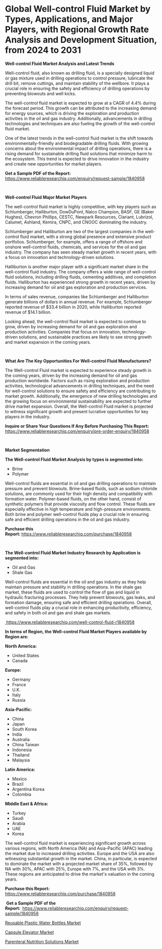 <p><h1>Global Well-control Fluid Market by Types, Applications, and Major Players, with Regional Growth Rate Analysis and Development Situation, from 2024 to 2031</h1></p><p><strong>Well-control Fluid Market Analysis and Latest Trends</strong></p>
<p><p>Well-control fluid, also known as drilling fluid, is a specially designed liquid or gas mixture used in drilling operations to control pressure, lubricate the drill bit, remove cuttings, and maintain stability of the wellbore. It plays a crucial role in ensuring the safety and efficiency of drilling operations by preventing blowouts and well kicks.</p><p>The well-control fluid market is expected to grow at a CAGR of 4.4% during the forecast period. This growth can be attributed to the increasing demand for energy sources, which is driving the exploration and production activities in the oil and gas industry. Additionally, advancements in drilling technologies and techniques are also fueling the growth of the well-control fluid market.</p><p>One of the latest trends in the well-control fluid market is the shift towards environmentally-friendly and biodegradable drilling fluids. With growing concerns about the environmental impact of drilling operations, there is a rising demand for sustainable drilling fluid solutions that minimize harm to the ecosystem. This trend is expected to drive innovation in the industry and create new opportunities for market players.</p></p>
<p><strong>Get a Sample PDF of the Report:&nbsp;</strong> <a href="https://www.reliableresearchiq.com/enquiry/request-sample/1840958">https://www.reliableresearchiq.com/enquiry/request-sample/1840958</a></p>
<p>&nbsp;</p>
<p><strong>Well-control Fluid Major Market Players</strong></p>
<p><p>The well-control fluid market is highly competitive, with key players such as Schlumberger, Halliburton, DowDuPont, Nalco Champion, BASF, GE (Baker Hughes), Chevron Phillips, CESTC, Newpark Resources, Clariant, Lubrizol, Calumet, Ashland, Kemira, CNPC, and CNOOC dominating the industry. </p><p>Schlumberger and Halliburton are two of the largest companies in the well-control fluid market, with a strong global presence and extensive product portfolios. Schlumberger, for example, offers a range of offshore and onshore well-control fluids, chemicals, and services for the oil and gas industry. The company has seen steady market growth in recent years, with a focus on innovation and technology-driven solutions. </p><p>Halliburton is another major player with a significant market share in the well-control fluid industry. The company offers a wide range of well-control fluid solutions, including drilling fluids, cementing additives, and completion fluids. Halliburton has experienced strong growth in recent years, driven by increasing demand for oil and gas exploration and production services.</p><p>In terms of sales revenue, companies like Schlumberger and Halliburton generate billions of dollars in annual revenue. For example, Schlumberger reported revenue of $33.4 billion in 2020, while Halliburton reported revenue of $14.1 billion.</p><p>Looking ahead, the well-control fluid market is expected to continue to grow, driven by increasing demand for oil and gas exploration and production activities. Companies that focus on innovation, technology-driven solutions, and sustainable practices are likely to see strong growth and market expansion in the coming years.</p></p>
<p>&nbsp;</p>
<p><strong>What Are The Key Opportunities For Well-control Fluid Manufacturers?</strong></p>
<p><p>The Well-control Fluid market is expected to experience steady growth in the coming years, driven by the increasing demand for oil and gas production worldwide. Factors such as rising exploration and production activities, technological advancements in drilling techniques, and the need for well-control solutions to ensure safety and efficiency are contributing to market growth. Additionally, the emergence of new drilling technologies and the growing focus on environmental sustainability are expected to further drive market expansion. Overall, the Well-control Fluid market is projected to witness significant growth and present lucrative opportunities for key players in the industry.</p></p>
<p><strong>Inquire or Share Your Questions If Any Before Purchasing This Report:</strong> <a href="https://www.reliableresearchiq.com/enquiry/pre-order-enquiry/1840958">https://www.reliableresearchiq.com/enquiry/pre-order-enquiry/1840958</a></p>
<p>&nbsp;</p>
<p><strong>Market Segmentation</strong></p>
<p><strong>The Well-control Fluid Market Analysis by types is segmented into:</strong></p>
<p><ul><li>Brine</li><li>Polymer</li></ul></p>
<p><p>Well-control fluids are essential in oil and gas drilling operations to maintain pressure and prevent blowouts. Brine-based fluids, such as sodium chloride solutions, are commonly used for their high density and compatibility with formation water. Polymer-based fluids, on the other hand, consist of synthetic polymers that provide viscosity and flow control. These fluids are especially effective in high temperature and high-pressure environments. Both brine and polymer well-control fluids play a crucial role in ensuring safe and efficient drilling operations in the oil and gas industry.</p></p>
<p><strong>Purchase this Report:&nbsp;</strong><a href="https://www.reliableresearchiq.com/purchase/1840958">https://www.reliableresearchiq.com/purchase/1840958</a></p>
<p>&nbsp;</p>
<p><strong>The Well-control Fluid Market Industry Research by Application is segmented into:</strong></p>
<p><ul><li>Oil and Gas</li><li>Shale Gas</li></ul></p>
<p><p>Well-control fluids are essential in the oil and gas industry as they help maintain pressure and stability in drilling operations. In the shale gas market, these fluids are used to control the flow of gas and liquid in hydraulic fracturing processes. They help prevent blowouts, gas leaks, and formation damage, ensuring safe and efficient drilling operations. Overall, well-control fluids play a crucial role in enhancing productivity, efficiency, and safety in both oil and gas and shale gas markets.</p></p>
<p><a href="https://www.reliableresearchiq.com/well-control-fluid-r1840958">&nbsp;https://www.reliableresearchiq.com/well-control-fluid-r1840958</a></p>
<p><strong>In terms of Region, the Well-control Fluid Market Players available by Region are:</strong></p>
<p>
    <p> <strong> North America: </strong>
        <ul>
            <li>United States</li>
            <li>Canada</li>
        </ul>
        </p> 
    <p> <strong> Europe: </strong>
        <ul>
            <li>Germany</li>
            <li>France</li>
            <li>U.K.</li>
            <li>Italy</li>
            <li>Russia</li>
        </ul>
        </p> 
    <p> <strong> Asia-Pacific: </strong>
        <ul>
            <li>China</li>
            <li>Japan</li>
            <li>South Korea</li>
            <li>India</li>
            <li>Australia</li>
            <li>China Taiwan</li>
            <li>Indonesia</li>
            <li>Thailand</li>
            <li>Malaysia</li>
        </ul>
        </p> 
    <p> <strong> Latin America: </strong>
        <ul>
            <li>Mexico</li>
            <li>Brazil</li>
            <li>Argentina Korea</li>
            <li>Colombia</li>
        </ul>
        </p> 
    <p> <strong> Middle East & Africa: </strong>
        <ul>
            <li>Turkey</li>
            <li>Saudi</li>
            <li>Arabia</li>
            <li>UAE</li>
            <li>Korea</li>
        </ul>
    </p>
    </p>
<p><p>The well-control fluid market is experiencing significant growth across various regions, with North America (NA) and Asia-Pacific (APAC) leading the market due to increased drilling activities. Europe and the USA are also witnessing substantial growth in the market. China, in particular, is expected to dominate the market with a projected market share of 35%, followed by NA with 30%, APAC with 25%, Europe with 7%, and the USA with 3%. These regions are anticipated to drive the market's valuation in the coming years.</p></p>
<p><strong>Purchase this Report: </strong><a href="https://www.reliableresearchiq.com/purchase/1840958">https://www.reliableresearchiq.com/purchase/1840958</a></p>
<p>&nbsp;<strong>Get a Sample PDF of the Report:&nbsp;&nbsp;</strong><a href="https://www.reliableresearchiq.com/enquiry/request-sample/1840958">https://www.reliableresearchiq.com/enquiry/request-sample/1840958</a></p>
<p><strong></strong></p>
<p><p><a href="https://github.com/seamusocallaghan/Market-Research-Report-List-1/blob/main/reusable-plastic-water-bottles-market.md">Reusable Plastic Water Bottles Market</a></p><p><a href="https://www.linkedin.com/pulse/analyzing-capsule-elevator-market-dynamics-growth-drivers-tziqf">Capsule Elevator Market</a></p><p><a href="https://www.linkedin.com/pulse/global-parenteral-nutrition-solutions-market-trends-insights-ztlpf">Parenteral Nutrition Solutions Market</a></p></p>